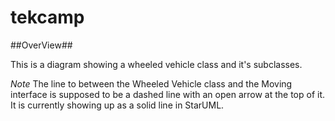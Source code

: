 # tekcamp

##OverView##

This is a diagram showing a wheeled vehicle class and it's subclasses.

_Note_ The line to between the Wheeled Vehicle class and the Moving interface is supposed to be a dashed line with an open arrow at the top of it. It is currently showing up as a solid line in StarUML.
